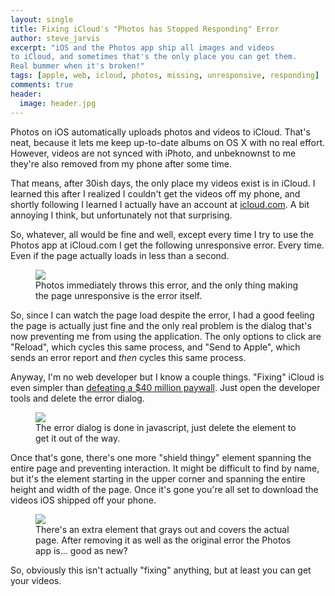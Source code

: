 ```yaml
---
layout: single
title: Fixing iCloud's "Photos has Stopped Responding" Error
author: steve_jarvis
excerpt: "iOS and the Photos app ship all images and videos
to iCloud, and sometimes that's the only place you can get them.
Real bummer when it's broken!"
tags: [apple, web, icloud, photos, missing, unresponsive, responding]
comments: true
header:
  image: header.jpg
---
```


Photos on iOS automatically uploads photos and videos to iCloud. That's neat,
because it lets me keep up-to-date albums on OS X with no real
effort. However, videos are not synced with iPhoto, and unbeknownst to me
they're also removed from my phone after some time.

That means, after 30ish days, the only place my videos exist is in iCloud. I
learned this after I realized I couldn't get the videos off my phone, and shortly
following I learned I actually have an account at
<a href="https://www.icloud.com" target="_blank">icloud.com</a>. A bit
annoying I think, but unfortunately not that surprising.

So, whatever, all would be fine
and well, except every time I try to use the Photos app at iCloud.com
I get the following unresponsive error. Every
time. Even if the page actually loads in less than a second.

<figure>
    <a href="../images/icloud/photos_unresponsive_warning.png"><img src="../images/icloud/photos_unresponsive_warning.png"></a>
    <figcaption>Photos immediately throws this error, and the only thing making
    the page unresponsive is the error itself.</figcaption>
</figure>

So, since I can watch the page load despite the error, I had a good
feeling the page is actually just fine and the only real problem is the  dialog
that's now preventing me from using the application. The only options to click are
"Reload", which cycles this same process, and "Send to Apple", which sends an
error report and <i>then</i> cycles this same process.

Anyway, I'm no web developer but I know a couple things. "Fixing" iCloud is even
simpler than
[defeating a $40 million paywall](http://www.niemanlab.org/2011/03/that-was-quick-four-lines-of-code-is-all-it-takes-for-the-new-york-times-paywall-to-come-tumbling-down-2/).
Just open the developer tools and delete the error dialog.

<figure>
    <a href="../images/icloud/unresponsive_element.png"><img src="../images/icloud/unresponsive_element.png"></a>
    <figcaption>The error dialog is done in javascript, just delete the element
    to get it out of the way.</figcaption>
</figure>

Once that's gone, there's one more "shield thingy" element spanning the entire page and
preventing interaction. It might be difficult to find by name, but it's the
element starting in the upper corner and spanning the entire height and width of
the page. Once it's gone you're all set to download the videos iOS shipped
off your phone.

<figure>
    <a href="../images/icloud/gaurd_element.png"><img src="../images/icloud/gaurd_element.png"></a>
    <figcaption>There's an extra element that grays out and covers the actual
    page. After removing it as well as the original error the Photos app is... good as new?</figcaption>
</figure>

So, obviously this isn't actually "fixing" anything, but at least you can get
your videos.
